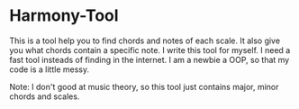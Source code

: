 # Harmony-Tool
This is a tool help you to find chords and notes of each scale. It also give you what chords contain a specific note. I write this tool for myself. I need a fast tool insteads of finding in the internet. I am a newbie a OOP, so that my code is a little messy.

Note: I don't good at music theory, so this tool just contains major, minor chords and scales.
